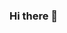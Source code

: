 ### Hi there 👋

<!--
**valentinam19/valentinam19** is a ✨ _special_ ✨ repository because its `README.md` (this file) appears on your GitHub profile.

Here are some ideas to get you started:

- 🔭 I’m currently working on learing new skills
- 🌱 I’m currently learning web development
- 👯 I’m looking to collaborate on anything
- 🤔 I’m looking for help with well just about anything with to do with code
- 💬 Ask me about ...
- 📫 How to reach me: ...
- 😄 Pronouns: ...
- ⚡ Fun fact: Besides English and Spanish, I can speak a dialect called Papiamentu (well sort of) check out the ABC islands for that one!
-->
